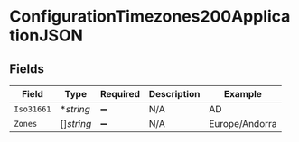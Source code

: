 # ConfigurationTimezones200ApplicationJSON


## Fields

| Field              | Type               | Required           | Description        | Example            |
| ------------------ | ------------------ | ------------------ | ------------------ | ------------------ |
| `Iso31661`         | **string*          | :heavy_minus_sign: | N/A                | AD                 |
| `Zones`            | []*string*         | :heavy_minus_sign: | N/A                | Europe/Andorra     |